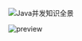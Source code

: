 ![Java并发知识全景](https://i.loli.net/2021/04/02/BNoR9m7idJKgHIP.png)

![preview](https://i.loli.net/2021/06/13/ipI3JcUR1SglOfX.jpg)